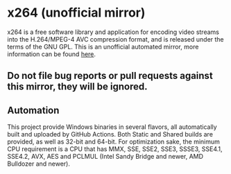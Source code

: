 # x264 (unofficial mirror)
x264 is a free software library and application for encoding video streams into the H.264/MPEG-4 AVC compression format, and is released under the terms of the GNU GPL. This is an unofficial automated mirror, more information can be found [here](https://www.videolan.org/developers/x264.html).

## Do not file bug reports or pull requests against this mirror, they will be ignored.

## Automation
This project provide Windows binaries in several flavors, all automatically built and uploaded by GitHub Actions. Both Static and Shared builds are provided, as well as 32-bit and 64-bit. For optimization sake, the minimum CPU requirement is a CPU that has MMX, SSE, SSE2, SSE3, SSSE3, SSE4.1, SSE4.2, AVX, AES and PCLMUL (Intel Sandy Bridge and newer, AMD Bulldozer and newer).
